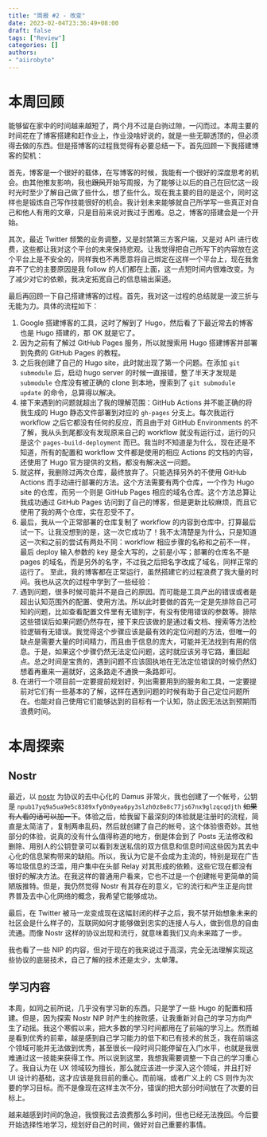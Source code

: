 ```yaml
---
title: "周报 #2 - 改变"
date: 2023-02-04T23:36:49+08:00
draft: false
tags: ["Review"]
categories: []
authors:
- "aiirobyte"
---
```


# 本周回顾
能够留在家中的时间越来越短了，两个月不过是白驹过隙，一闪而过。本周主要的时间花在了博客搭建和赶作业上，作业没啥好说的，就是一些无聊透顶的，但必须得去做的东西。但是搭博客的过程我觉得有必要总结一下。首先回顾一下我搭建博客的契机：

首先，博客是一个很好的载体，在写博客的时候，我能有一个很好的深度思考的机会。由其他推友影响，我也~~跟风~~开始写周报，为了能够让以后的自己在回忆这一段时光时至少了解自己做了些什么，想了些什么。现在我主要的目的是这个，同时这样也是锻炼自己写作技能很好的机会。我计划未来能够就自己所学写一些真正对自己和他人有用的文章，只是目前来说对我过于困难。总之，博客的搭建会是一个开始。

其次，最近 Twitter 频繁的业务调整，又是封禁第三方客户端，又是对 API 进行收费，这些都让我对这个平台的未来保持悲观。让我觉得把自己所写下的内容放在这个平台上是不安全的，同样我也不再愿意将自己绑定在这样一个平台上，现在我舍弃不了它的主要原因是我 follow 的人们都在上面，这一点短时间内很难改变。为了减少对它的依赖，我决定拓宽自己的信息输出渠道。

最后再回顾一下自己搭建博客的过程。首先，我对这一过程的总结就是一波三折与无能为力。具体的流程如下：
1. Google 搭建博客的工具，这时了解到了 Hugo，然后看了下最近常去的博客也是 Hugo 搭建的，那 OK 就是它了。
2. 因为之前有了解过 GitHub Pages 服务，所以就搜索用 Hugo 搭建博客并部署到免费的 GitHub Pages 的教程。
3. 之后我创建了自己的 Hugo site，此时就出现了第一个问题。在添加 `git submodule` 后，启动 hugo server 的时候一直报错，整了半天才发现是 `submodule` 仓库没有被正确的 clone 到本地，搜索到了 `git submodule update` 的命令，总算得以解决。
4. 接下来遇到的问题就超出了我的理解范围：GitHub Actions 并不能正确的将我生成的 Hugo 静态文件部署到对应的 `gh-pages` 分支上。每次我运行 workflow 之后它都没有任何的反应，而且由于对 GitHub Environments 的不了解，我从头到尾都没有发现原来自己的 workflow 就没有运行过，运行的只是这个 `pages-build-deployment` 而已。我当时不知道是为什么，现在还是不知道，所有的配置和 workflow 文件都是使用的相应 Actions 的文档的内容，还使用了 Hugo 官方提供的文档，都没有解决这一问题。
5. 就这样，我删除过两次仓库，最终放弃了。只能选择另外的不使用 GitHub Actions 而手动进行部署的方法。这个方法需要有两个仓库，一个作为 Hugo site 的仓库，而另一个则是 GitHub Pages 相应的域名仓库。这个方法总算让我成功通过 GitHub Pages 访问到了自己的博客，但是更新比较麻烦，而且它使用了我的两个仓库，实在忍受不了。
6. 最后，我从一个正常部署的仓库复制了 workflow 的内容到仓库中，打算最后试一下。让我没想到的是，这一次它成功了！我不太清楚是为什么，只是知道这一次和之前的尝试有两处不同：workflow 相应步骤的名称和之前不一样，最后 deploy 输入参数的 key 是全大写的，之前是小写；部署的仓库名不是 pages 的域名，而是另外的名字，不过我之后把名字改成了域名，同样正常的运行了。
至此，我的博客都在正常运行，虽然搭建它的过程浪费了我大量的时间。我也从这次的过程中学到了一些经验：
1. 遇到问题，很多时候可能并不是自己的原因。而可能是工具产出的错误或者是超出认知范围外的配置、使用方法。所以此时要做的首先一定是先排除自己可知的问题，比如查看配置文件里有无错别字，有没有使用错误的参数等。排除这些错误后如果问题仍然存在，接下来应该做的是通过看文档、搜索等方法检验逻辑有无错误。我觉得这个步骤应该是最有效的定位问题的方法，但唯一的缺点是需要大量的时间精力，而且由于信息的庞大，可能并无法找到有用的信息。于是，如果这个步骤仍然无法定位问题，这时就应该另寻它路，重回起点。总之时间是宝贵的，遇到问题不应该固执地在无法定位错误的时候仍然幻想着再重来一遍就好，这条路走不通换一条路即可。
2. 在进行一个项目前一定要提前规划好，列出需要用到的服务和工具，一定要提前对它们有一些基本的了解，这样在遇到问题的时候有助于自己定位问题所在。也能对自己使用它们能够达到的目标有一个认知，防止因无法达到预期而浪费时间。

# 本周探索
## Nostr
最近，以 [nostr](https://github.com/nostr-protocol/nostr) 为协议的去中心化的 Damus 非常火，我也创建了一个帐号，公钥是 `npub17yq9a5ua9e5c8389xfy0n0yea6py3slzh0z8e8c77js67nx9glzqcqdjth` ~~如果有人看的话可以加一下~~。体验之后，给我留下最深刻的体验就是注册时的流程，简直是太简洁了，复制两串乱码，然后就创建了自己的帐号，这个体验很奇妙。其他部分的体验，说真的没有什么值得称道的地方，倒是体会到了 Posts 无法修改和删除、用别人的公钥登录可以看到发送私信的双方信息和信息时间这些因为其去中心化的信息架构带来的缺陷。所以，我认为它是不会成为主流的，特别是现在广告等垃圾信息的泛滥，用户集中在头部 Relay 对其形成的依赖，这些它现在都没有很好的解决方法。在我这样的普通用户看来，它也不过是一个创建帐号更简单的简陋版推特。但是，我仍然觉得 Nostr 有其存在的意义，它的流行和产生正是向世界普及去中心化网络的概念，我希望它能够成功。

最后，在 Twitter 被马一龙变成现在这幅封闭的样子之后，我不禁开始想象未来的社区会是什么样子的，互联网如何才能够做到忠实的连接人与人，做到信息的自由流通。而像 Nostr 这样的协议出现和流行，就意味着我们又向未来踏了一步。

我也看了一些 NIP 的内容，但对于现在的我来说过于高深，完全无法理解实现这些协议的底层技术，自己了解的技术还是太少，太单薄。

## 学习内容
本周，如同之前所说，几乎没有学习新的东西。只是学了一些 Hugo 的配置和搭建。但是，因为探索 Nostr NIP 时产生的挫败感，让我重新对自己的学习方向产生了动摇。我这个寒假以来，把大多数的学习时间都用在了前端的学习上。然而越是看到优秀的前辈，越是感到自己学习能力的低下和已有技术的贫乏，我在前端这个领域可能并无法做到优秀，甚至很长一段时间只能停留在入门水平，也就是我很难通过这一技能来获得工作。所以说到这里，我想我需要调整一下自己的学习重心了。我自认为在 UX 领域较为擅长，那么就应该进一步深入这个领域，并且打好 UI 设计的基础，这才应该是我目前的重心。而前端，或者广义上的 CS 则作为次要的学习目标。而不是像现在这样主次不分，错误的把大部分时间放在了次要的目标上。

越来越感到时间的急迫，我恨我过去浪费那么多时间，但也已经无法挽回。今后要开始选择性地学习，规划好自己的时间，做好对自己重要的事情。